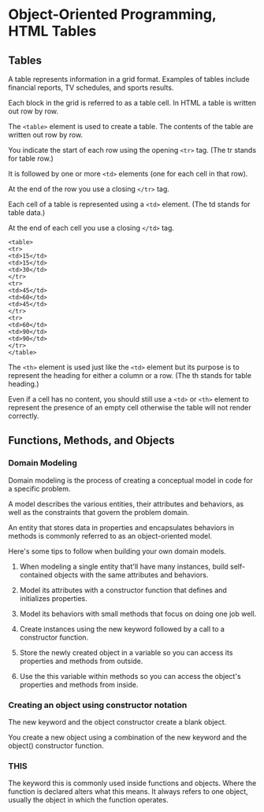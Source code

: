 # Object-Oriented Programming, HTML Tables

## Tables

A table represents information in a grid format. Examples of tables include financial reports, TV schedules, and sports results.

Each block in the grid is referred to as a table cell. In HTML a table is written out row by row.

The `<table>` element is used to create a table. The contents of the table are written out row by row.

You indicate the start of each row using the opening `<tr>` tag. (The tr stands for table row.)

It is followed by one or more `<td>` elements (one for each cell in that row).

At the end of the row you use a
closing `</tr>` tag.

Each cell of a table is represented using a `<td>` element. (The td stands for table data.)

At the end of each cell you use a closing `</td>` tag.

``` 
<table>
<tr>
<td>15</td>
<td>15</td>
<td>30</td>
</tr>
<tr>
<td>45</td>
<td>60</td>
<td>45</td>
</tr>
<tr>
<td>60</td>
<td>90</td>
<td>90</td>
</tr>
</table> 
```

The `<th>` element is used just like the `<td>` element but its purpose is to represent the heading for either a column or a row. (The th stands for table heading.)

Even if a cell has no content, you should still use a `<td>` or `<th>` element to represent the presence of an empty cell otherwise the table will not render correctly.

## Functions, Methods, and Objects

### Domain Modeling

Domain modeling is the process of creating a conceptual model in code for a specific problem.

A model describes the various entities, their attributes and behaviors, as well as the constraints that govern the problem domain. 

An entity that stores data in properties and encapsulates behaviors in methods is commonly referred to as an object-oriented model.

Here's some tips to follow when building your own domain models.

1. When modeling a single entity that'll have many instances, build self-contained objects with the same attributes and behaviors.

2. Model its attributes with a constructor function that defines and initializes properties.

3. Model its behaviors with small methods that focus on doing one job well.

4. Create instances using the new keyword followed by a call to a constructor function.

5. Store the newly created object in a variable so you can access its properties and methods from outside.

6. Use the this variable within methods so you can access the object's properties and methods from inside.

### Creating an object using constructor notation

The new keyword and the object constructor create a blank object.

You create a new object using a combination of the new keyword and the object() constructor function.

### THIS

The keyword this is commonly used inside functions and objects. Where the function is declared alters what this means. It always refers to one object, usually the object in which the function operates.